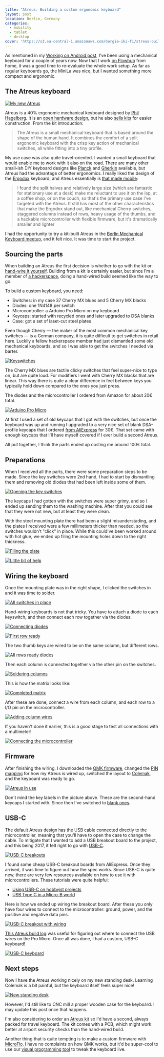 ```yaml
---
title: "Atreus: Building a custom ergonomic keyboard"
layout: post
location: Berlin, Germany
categories:
  - mobility
  - tablet
  - desktop
cover: 'https://s3.eu-central-1.amazonaws.com/bergie-iki-fi/atreus-build/ready-2-small.jpg'
---
```

As mentioned in my [Working on Android post](/blog/working-on-android-2017/), I've been using a mechanical keyboard for a couple of years now. Now that I work [on Flowhub](/blog/flowhub-ug/) from home, it was a good time to re-evaluate the whole work setup. As far as regular keyboards go, the MiniLa was nice, but I wanted something more compact and ergonomic.

## The Atreus keyboard

[![My new Atreus](https://s3.eu-central-1.amazonaws.com/bergie-iki-fi/atreus-build/ready-2-small.jpg)](https://s3.eu-central-1.amazonaws.com/bergie-iki-fi/atreus-build/ready-2.jpg)

Atreus is a 40% ergonomic mechanical keyboard designed by [Phil Hagelberg](https://technomancy.us/). It is an [open hardware design](https://github.com/technomancy/atreus), but he also [sells kits](https://atreus.technomancy.us/) for easier construction. From the kit introduction:

> The Atreus is a small mechanical keyboard that is based around the shape of the human hand. It combines the comfort of a split ergonomic keyboard with the crisp key action of mechanical switches, all while fitting into a tiny profile.

My use case was also quite travel-oriented. I wanted a small keyboard that would enable me to work with it also on the road. There are many other small-ish DIY keyboard designs like [Planck](https://olkb.com/planck/) and [Gherkin](http://www.40percent.club/2016/11/gherkin.html) available, but Atreus had the advantage of better ergonomics. I really liked the design of the [Ergodox](https://www.ergodox.io) keyboard, and Atreus essentially is [that made mobile](https://technomancy.us/173):

> I found the split halves and relatively large size (which are fantastic for stationary use at a desk) make me reluctant to use it on the lap, at a coffee shop, or on the couch, so that's the primary use case I've targeted with the Atreus. It still has most of the other characteristics that make the Ergodox stand out, like mechanical Cherry switches, staggered columns instead of rows, heavy usage of the thumbs, and a hackable microcontroller with flexible firmware, but it's dramatically smaller and lighter

I had the opportunity to try a kit-built Atreus in the [Berlin Mechanical Keyboard meetup](https://www.meetup.com/Berlin-Mechanical-Keyboards-Input-Devices-Meetup/), and it felt nice. It was time to start the project.

## Sourcing the parts

When building an Atreus the first decision is whether to go with the kit or [hand-wire it yourself](http://imgur.com/a/qcgdF). Building from a kit is certainly easier, but since I'm a member of [a hackerspace](https://c-base.org/), doing a hand-wired build seemed like the way to go.

To build a custom keyboard, you need:

* Switches: in my case 37 Cherry MX blues and 5 Cherry MX blacks
* Diodes: one 1N4148 per switch
* Microcontroller: a Arduino Pro Micro on my keyboard
* Keycaps: started with recycled ones and later upgraded to DSA blanks
* Case: got a set of laset-cut steel plates

Even though Cherry &mdash; the maker of the most common mechanical key switches &mdash; is a German company, it is quite difficult to get switches in retail here. Luckily a fellow hackerspace member had just dismantled some old mechanical keyboards, and so I was able to get the switches I needed via barter.

[![Keyswitches](https://s3.eu-central-1.amazonaws.com/bergie-iki-fi/atreus-build/keyswitches-small.jpg)](https://s3.eu-central-1.amazonaws.com/bergie-iki-fi/atreus-build/keyswitches.jpg)

The Cherry MX blues are tactile clicky switches that feel super-nice to type on, but are quite loud. For modifiers I went with Cherry MX blacks that are linear. This way there is quite a clear difference in feel between keys you typically hold down compared to the ones you just press.

The diodes and the microcontroller I ordered from Amazon for about 20&euro; total.

[![Arduino Pro Micro](https://s3.eu-central-1.amazonaws.com/bergie-iki-fi/atreus-build/microcontroller-small.jpg)](https://s3.eu-central-1.amazonaws.com/bergie-iki-fi/atreus-build/microcontroller.jpg)

At first I used a set of old keycaps that I got with the switches, but once the keyboard was up and running I upgraded to a very nice set of blank DSA-profile keycaps that I ordered [from AliExpress](https://www.aliexpress.com/store/2230037) for 30&euro;. That set came with enough keycaps that I'll have myself covered if I ever build a second Atreus.

All put together, I think the parts ended up costing me around 100&euro; total.

## Preparations

When I received all the parts, there were some preparation steps to be made. Since the key switches were 2nd hand, I had to start by dismantling them and removing old diodes that had been left inside some of them.

[![Opening the key switches](https://s3.eu-central-1.amazonaws.com/bergie-iki-fi/atreus-build/keyswitches-prep-small.jpg)](https://s3.eu-central-1.amazonaws.com/bergie-iki-fi/atreus-build/keyswitches-prep.jpg)

The keycaps I had gotten with the switches were super grimy, and so I ended up sending them to the washing machine. After that you could see that they were not new, but at least they were clean.

With the steel mounting plate there had been a slight misunderstading, and the plates I received were a few millimeters thicker than needed, so the switches wouldn't "click" in place. While this could've been worked around with hot glue, we ended up filing the mounting holes down to the right thickness.

[![Filing the plate](https://s3.eu-central-1.amazonaws.com/bergie-iki-fi/atreus-build/filing-plate-1-small.jpg)](https://s3.eu-central-1.amazonaws.com/bergie-iki-fi/atreus-build/filing-plate-1.jpg)

[![Little bit of help](https://s3.eu-central-1.amazonaws.com/bergie-iki-fi/atreus-build/filing-plate-2-small.jpg)](https://s3.eu-central-1.amazonaws.com/bergie-iki-fi/atreus-build/filing-plate-2.jpg)

## Wiring the keyboard

Once the mounting plate was in the right shape, I clicked the switches in and it was time to solder.

[![All switches in place](https://s3.eu-central-1.amazonaws.com/bergie-iki-fi/atreus-build/switches-mounted-small.jpg)](https://s3.eu-central-1.amazonaws.com/bergie-iki-fi/atreus-build/switches-mounted.jpg)

Hand-wiring keyboards is not that tricky. You have to attach a diode to each keyswitch, and then connect each row together via the diodes.

[![Connecting diodes](https://s3.eu-central-1.amazonaws.com/bergie-iki-fi/atreus-build/diode-rows-1-small.jpg)](https://s3.eu-central-1.amazonaws.com/bergie-iki-fi/atreus-build/diode-rows-1.jpg)

[![First row ready](https://s3.eu-central-1.amazonaws.com/bergie-iki-fi/atreus-build/diode-rows-2-small.jpg)](https://s3.eu-central-1.amazonaws.com/bergie-iki-fi/atreus-build/diode-rows-2.jpg)

The two thumb keys are wired to be on the same column, but different rows.

[![All rows ready diodes](https://s3.eu-central-1.amazonaws.com/bergie-iki-fi/atreus-build/diode-rows-3-small.jpg)](https://s3.eu-central-1.amazonaws.com/bergie-iki-fi/atreus-build/diode-rows-3.jpg)

Then each column is connected together via the other pin on the switches.

[![Soldering columns](https://s3.eu-central-1.amazonaws.com/bergie-iki-fi/atreus-build/columns-small.jpg)](https://s3.eu-central-1.amazonaws.com/bergie-iki-fi/atreus-build/columns.jpg)

This is how the matrix looks like:

[![Completed matrix](https://s3.eu-central-1.amazonaws.com/bergie-iki-fi/atreus-build/wiring-ready-small.jpg)](https://s3.eu-central-1.amazonaws.com/bergie-iki-fi/atreus-build/wiring-ready.jpg)

After these are done, connect a wire from each column, and each row to a I/O pin on the microcontroller.

[![Adding column wires](https://s3.eu-central-1.amazonaws.com/bergie-iki-fi/atreus-build/soldering-small.jpg)](https://s3.eu-central-1.amazonaws.com/bergie-iki-fi/atreus-build/soldering.jpg)

If you haven't done it earlier, this is a good stage to test all connections with a multimeter!

[![Connecting the microcontroller](https://s3.eu-central-1.amazonaws.com/bergie-iki-fi/atreus-build/soldering-microcontroller-small.jpg)](https://s3.eu-central-1.amazonaws.com/bergie-iki-fi/atreus-build/soldering-microcontroller.jpg)

## Firmware

After finishing the wiring, I downloaded the [QMK firmware](https://github.com/qmk/qmk_firmware), changed the [PIN mapping](https://github.com/bergie/qmk_firmware/commit/1902fc2affcd4cb1cbe2225b8c0736f57eca5646) for how my Atreus is wired up, switched the layout to [Colemak](https://colemak.com/), and the keyboard was ready to go.

[![Atreus in use](https://s3.eu-central-1.amazonaws.com/bergie-iki-fi/atreus-build/ready-1-small.jpg)](https://s3.eu-central-1.amazonaws.com/bergie-iki-fi/atreus-build/ready-1.jpg)

Don't mind the key labels in the picture above. These are the second-hand keycaps I started with. Since then I've switched to [blank ones](https://s3.eu-central-1.amazonaws.com/bergie-iki-fi/atreus-build/ready-2.jpg).

## USB-C

The default Atreus design has the USB cable connected directly to the microcontroller, meaning that you'll have to open the case to change the cable. To mitigate that I wanted to add a USB breakout board to the project, and this being 2017, it felt right to go with [USB-C](https://en.wikipedia.org/wiki/USB-C).

[![USB-C breakouts](https://s3.eu-central-1.amazonaws.com/bergie-iki-fi/atreus-build/usb-breakout-small.jpg)](https://s3.eu-central-1.amazonaws.com/bergie-iki-fi/atreus-build/usb-breakout.jpg)

I found some cheap USB-C breakout boards from AliExpress. Once they arrived, it was time to figure out how the spec works. Since USB-C is quite new, there are very few resources available on how to use it with microcontrollers. These tutorials were quite helpful:

* [Using USB-C on hobbyist projects](https://www.scorpia.co.uk/2016/03/17/using-usb-type-c-on-hobyist-projects/)
* [USB Type C in a Micro-B world](http://www.embedded.com/electronics-blogs/benson-s-blocks/4442214/USB-Type-C-in-a-Micro-B-world)

Here is how we ended up wiring the breakout board. After these you only have four wires to connect to the microcontroller: ground, power, and the positive and negative data pins.

[![USB-C breakout with wiring](https://s3.eu-central-1.amazonaws.com/bergie-iki-fi/atreus-build/usb-breakout-wired-small.jpg)](https://s3.eu-central-1.amazonaws.com/bergie-iki-fi/atreus-build/usb-breakout-wired.jpg)

[This Atreus build log](https://sgotti.me/post/atreus-keyboard-build-log/) was useful for figuring out where to connect the USB wires on the Pro Micro. Once all was done, I had a custom, USB-C keyboard!

[![USB-C keyboard](https://s3.eu-central-1.amazonaws.com/bergie-iki-fi/atreus-build/usb-ready-small.jpg)](https://s3.eu-central-1.amazonaws.com/bergie-iki-fi/atreus-build/usb-ready.jpg)

## Next steps

Now I have the Atreus working nicely on my new standing desk. Learning Colemak is a bit painful, but the keyboard itself feels super nice!

[![New standing desk](https://s3.eu-central-1.amazonaws.com/bergie-iki-fi/atreus-build/standing-desk-small.jpg)](https://s3.eu-central-1.amazonaws.com/bergie-iki-fi/atreus-build/standing-desk.jpg)

However, I'd still like to CNC mill a proper wooden case for the keyboard. I may update this post once that happens.

I'm also considering to order an [Atreus kit](https://atreus.technomancy.us/) so I'd have a second, always packed for travel keyboard. The kit comes with a PCB, which might work better at airport security checks than the hand-wired build.

Another thing that is quite tempting is to make a custom firmware with [MicroFlo](http://microflo.org/). I have no complaints on how QMK works, but it'd be super-cool to use our [visual programming tool](https://flowhub.io/) to tweak the keyboard live.
